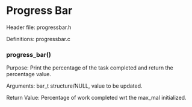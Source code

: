 # Progress Bar

Header file: progressbar.h

Definitions: progressbar.c

### progress_bar()

Purpose: Print the percentage of the task completed and return the percentage value.

Arguments: bar_t structure/NULL, value to be updated.

Return Value: Percentage of work completed wrt the max_mal initialized.
